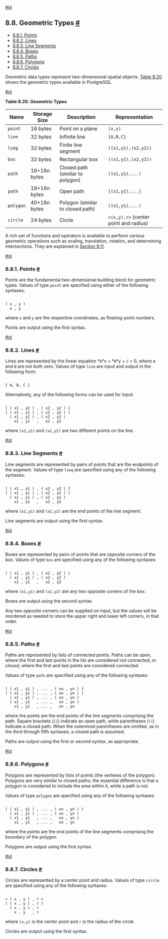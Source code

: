 [#id](#DATATYPE-GEOMETRIC)

## 8.8. Geometric Types [#](#DATATYPE-GEOMETRIC)

* [8.8.1. Points](datatype-geometric#DATATYPE-GEOMETRIC-POINTS)
* [8.8.2. Lines](datatype-geometric#DATATYPE-LINE)
* [8.8.3. Line Segments](datatype-geometric#DATATYPE-LSEG)
* [8.8.4. Boxes](datatype-geometric#DATATYPE-GEOMETRIC-BOXES)
* [8.8.5. Paths](datatype-geometric#DATATYPE-GEOMETRIC-PATHS)
* [8.8.6. Polygons](datatype-geometric#DATATYPE-POLYGON)
* [8.8.7. Circles](datatype-geometric#DATATYPE-CIRCLE)

Geometric data types represent two-dimensional spatial objects. [Table 8.20](datatype-geometric#DATATYPE-GEO-TABLE) shows the geometric types available in PostgreSQL.

[#id](#DATATYPE-GEO-TABLE)

**Table 8.20. Geometric Types**

| Name      | Storage Size | Description                      | Representation                      |
| --------- | ------------ | -------------------------------- | ----------------------------------- |
| `point`   | 16 bytes     | Point on a plane                 | `(x,y)`                               |
| `line`    | 32 bytes     | Infinite line                    | `{A,B,C}`                             |
| `lseg`    | 32 bytes     | Finite line segment              | `((x1,y1),(x2,y2))`                   |
| `box`     | 32 bytes     | Rectangular box                  | `((x1,y1),(x2,y2))`                   |
| `path`    | 16+16n bytes | Closed path (similar to polygon) | `((x1,y1),...)`                       |
| `path`    | 16+16n bytes | Open path                        | `[(x1,y1),...]`                      |
| `polygon` | 40+16n bytes | Polygon (similar to closed path) | `((x1,y1),...)`                       |
| `circle`  | 24 bytes     | Circle                           | `<(x,y),r>` (center point and radius) |

A rich set of functions and operators is available to perform various geometric operations such as scaling, translation, rotation, and determining intersections. They are explained in [Section 9.11](functions-geometry).

[#id](#DATATYPE-GEOMETRIC-POINTS)

### 8.8.1. Points [#](#DATATYPE-GEOMETRIC-POINTS)

Points are the fundamental two-dimensional building block for geometric types. Values of type `point` are specified using either of the following syntaxes:

```

( x , y )
  x , y
```

where *`x`* and *`y`* are the respective coordinates, as floating-point numbers.

Points are output using the first syntax.

[#id](#DATATYPE-LINE)

### 8.8.2. Lines [#](#DATATYPE-LINE)

Lines are represented by the linear equation *`A`*x + *`B`*y + *`C`* = 0, where *`A`* and *`B`* are not both zero. Values of type `line` are input and output in the following form:

```

{ A, B, C }
```

Alternatively, any of the following forms can be used for input:

```

[ ( x1 , y1 ) , ( x2 , y2 ) ]
( ( x1 , y1 ) , ( x2 , y2 ) )
  ( x1 , y1 ) , ( x2 , y2 )
    x1 , y1   ,   x2 , y2
```

where `(x1,y1)` and `(x2,y2)` are two different points on the line.

[#id](#DATATYPE-LSEG)

### 8.8.3. Line Segments [#](#DATATYPE-LSEG)

Line segments are represented by pairs of points that are the endpoints of the segment. Values of type `lseg` are specified using any of the following syntaxes:

```

[ ( x1 , y1 ) , ( x2 , y2 ) ]
( ( x1 , y1 ) , ( x2 , y2 ) )
  ( x1 , y1 ) , ( x2 , y2 )
    x1 , y1   ,   x2 , y2
```

where `(x1,y1)` and `(x2,y2)` are the end points of the line segment.

Line segments are output using the first syntax.

[#id](#DATATYPE-GEOMETRIC-BOXES)

### 8.8.4. Boxes [#](#DATATYPE-GEOMETRIC-BOXES)

Boxes are represented by pairs of points that are opposite corners of the box. Values of type `box` are specified using any of the following syntaxes:

```

( ( x1 , y1 ) , ( x2 , y2 ) )
  ( x1 , y1 ) , ( x2 , y2 )
    x1 , y1   ,   x2 , y2
```

where `(x1,y1)` and `(x2,y2)` are any two opposite corners of the box.

Boxes are output using the second syntax.

Any two opposite corners can be supplied on input, but the values will be reordered as needed to store the upper right and lower left corners, in that order.

[#id](#DATATYPE-GEOMETRIC-PATHS)

### 8.8.5. Paths [#](#DATATYPE-GEOMETRIC-PATHS)

Paths are represented by lists of connected points. Paths can be *open*, where the first and last points in the list are considered not connected, or *closed*, where the first and last points are considered connected.

Values of type `path` are specified using any of the following syntaxes:

```

[ ( x1 , y1 ) , ... , ( xn , yn ) ]
( ( x1 , y1 ) , ... , ( xn , yn ) )
  ( x1 , y1 ) , ... , ( xn , yn )
  ( x1 , y1   , ... ,   xn , yn )
    x1 , y1   , ... ,   xn , yn
```

where the points are the end points of the line segments comprising the path. Square brackets (`[]`) indicate an open path, while parentheses (`()`) indicate a closed path. When the outermost parentheses are omitted, as in the third through fifth syntaxes, a closed path is assumed.

Paths are output using the first or second syntax, as appropriate.

[#id](#DATATYPE-POLYGON)

### 8.8.6. Polygons [#](#DATATYPE-POLYGON)

Polygons are represented by lists of points (the vertexes of the polygon). Polygons are very similar to closed paths; the essential difference is that a polygon is considered to include the area within it, while a path is not.

Values of type `polygon` are specified using any of the following syntaxes:

```

( ( x1 , y1 ) , ... , ( xn , yn ) )
  ( x1 , y1 ) , ... , ( xn , yn )
  ( x1 , y1   , ... ,   xn , yn )
    x1 , y1   , ... ,   xn , yn
```

where the points are the end points of the line segments comprising the boundary of the polygon.

Polygons are output using the first syntax.

[#id](#DATATYPE-CIRCLE)

### 8.8.7. Circles [#](#DATATYPE-CIRCLE)

Circles are represented by a center point and radius. Values of type `circle` are specified using any of the following syntaxes:

```

< ( x , y ) , r >
( ( x , y ) , r )
  ( x , y ) , r
    x , y   , r
```

where `(x,y)` is the center point and *`r`* is the radius of the circle.

Circles are output using the first syntax.
